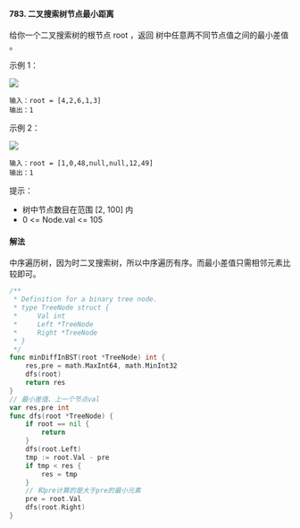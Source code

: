 #### 783. 二叉搜索树节点最小距离
给你一个二叉搜索树的根节点 root ，返回 树中任意两不同节点值之间的最小差值 。

示例 1：

![](https://assets.leetcode.com/uploads/2021/02/05/bst1.jpg)
```
输入：root = [4,2,6,1,3]
输出：1
```

示例 2：

![](https://assets.leetcode.com/uploads/2021/02/05/bst2.jpg)
```
输入：root = [1,0,48,null,null,12,49]
输出：1
```

提示：

- 树中节点数目在范围 [2, 100] 内
- 0 <= Node.val <= 105

#### 解法
中序遍历树，因为时二叉搜索树，所以中序遍历有序。而最小差值只需相邻元素比较即可。
```go
/**
 * Definition for a binary tree node.
 * type TreeNode struct {
 *     Val int
 *     Left *TreeNode
 *     Right *TreeNode
 * }
 */
func minDiffInBST(root *TreeNode) int {
    res,pre = math.MaxInt64, math.MinInt32
    dfs(root)
    return res 
}
// 最小差值、上一个节点val
var res,pre int
func dfs(root *TreeNode) {
    if root == nil {
        return 
    }
    dfs(root.Left)
    tmp := root.Val - pre
    if tmp < res {
        res = tmp
    } 
    // 和pre计算的是大于pre的最小元素
    pre = root.Val
    dfs(root.Right)
}
```
